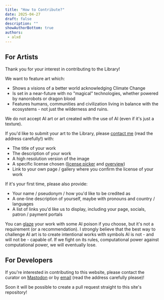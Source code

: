 ```yaml
---
title: "How to Contribute?"
date: 2025-04-27
draft: false
description: ""
showAuthorBottom: true
authors:
 - alxd
---
```


## For Artists

Thank you for your interest in contributing to the Library!

We want to feature art which:

- Shows a visions of a better world acknowledging Climate Change
- Is set in a near-future with no "magical" technologies, whether powered by nanorobots or dragon blood
- Features humans, communities and civilization living in balance with the ecosystems - not just the wilderness and ruins.

We do not accept AI art or art created with the use of AI (even if it's just a texture).

If you'd like to submit your art to the Library, please [contact me](mailto:storyseedlibrary@alxd_PLEASE_DELETE_THIS_CAPTION_.org) (read the address carefully!) with:

- The title of your work
- The description of your work
- A high resolution version of the image
- A specific license chosen ([license picker](https://creativecommons.org/choose/) and [overview](https://creativecommons.org/share-your-work/cclicenses/))
- Link to your own page / gallery where you confirm the license of your work

If it's your first time, please also provide:

- Your name / pseudonym / how you'd like to be credited as
- A one-line description of yourself, maybe with pronouns and country / languages
- A list of links you'd like us to display, including your page, socials, patron / payment portals

You can [glaze](https://nightshade.cs.uchicago.edu/whatis.html) your work with some AI poison if you choose, but it's not a requirement (or a recommendation). I strongly believe that the best way to challenge AI art is to create intentional works with symbols AI is not - and will not be - capable of. If we fight on its rules, computational power against computational power, we will eventually lose.

## For Developers

If you're interested in contributing to this website, please contact the curator on [Mastodon](https://writing.exchange/@alxd) or by [email](mailto:storyseedlibrary@alxd_PLEASE_DELETE_THIS_CAPTION_.org) (read the address carefully please)!

Soon it will be possible to create a pull request straight to this site's repository!


